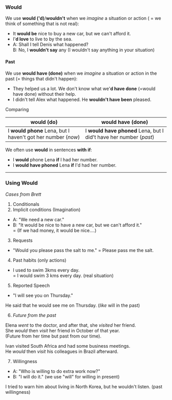 ### Would

We use **would ('d)**/**wouldn't** when we _imagine_ a situation or action ( = we think of something that is not real):  

- It **would be** nice to buy a new car, but we can't afford it.
- I'**d love** to live to by the sea.
- A: Shall I tell Denis what happened?  
  B: No, I **wouldn't say** any (I wouldn't say anything in your situation)

#### Past

We use **would have (done)** when we _imagine_ a situation or action in the past (= things that didn't happen):
- They helped us a lot. We don't know what we'**d have done** (=would have done) without their help.
- I didn't tell Alex what happened. He **wouldn't have been** pleased.

Comparing

|would (do)|would have (done)|
|---|---|
|I **would phone** Lena, but I haven't got her number (_now_)|I **would have phoned** Lena, but I did't have her number (_past_)

We often use **would** in sentences **with if**:
- I **would** phone Lena **if** I had her number.
- I **would have phoned** Lena **if** I'd had her number.

---

### Using Would

_Cases from Brett_

1. Conditionals
2. Implicit conditions (Imagination)
- A: "We need a new car."  
- B: "It would be nice to have a new car, but we can't afford it."  
= (If we had money, it would be nice....)

3. Requests
- "Would you please pass the salt to me."
= Please pass me the salt.

4. Past habits (only actions)
- I used to swim 3kms every day.  
= I would swim 3 kms every day. (real situation)

5. Reported Speech
- "I will see you on Thursday."

He said that he would see me on Thursday. (_like_ will in the past)

6. _Future from the past_

Elena _went_ to the doctor, and after that, she _visited_ her friend.  
She _would_ then _visit_ her friend in October of that year.  
(Future from her time but past from our time).

Ivan visited South Africa and had some business meetings.  
He _would_ then _visit_ his colleagues in Brazil afterward.

7. Willingness
- A: "Who is willing to do extra work now?"  
- B: "I will do it." (we use "will" for willing in present)

I tried to warn him about living in North Korea, but he wouldn't listen. (past willingness)
